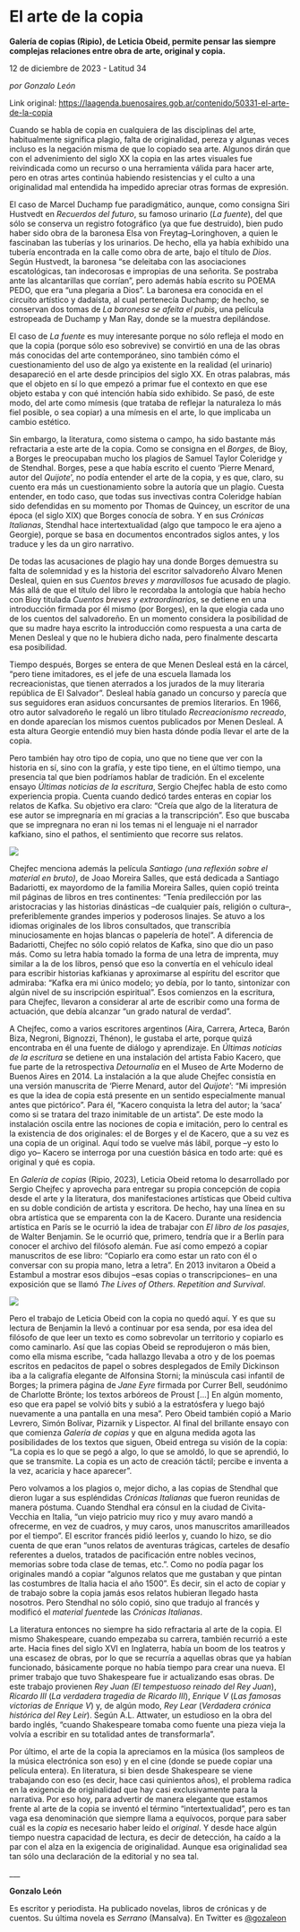 # El arte de la copia

**Galería de copias (Ripio), de Leticia Obeid, permite pensar las siempre complejas relaciones entre obra de arte, original y copia.**

12 de diciembre de 2023 - Latitud 34

_por Gonzalo León_

Link original: https://laagenda.buenosaires.gob.ar/contenido/50331-el-arte-de-la-copia



Cuando se habla de copia en cualquiera de las disciplinas del arte, habitualmente significa plagio, falta de originalidad, pereza y algunas veces incluso es la negación misma de que lo copiado sea arte. Algunos dirán que con el advenimiento del siglo XX la copia en las artes visuales fue reivindicada como un recurso o una herramienta válida para hacer arte, pero en otras artes continúa habiendo resistencias y el culto a una originalidad mal entendida ha impedido apreciar otras formas de expresión.




El caso de Marcel Duchamp fue paradigmático, aunque, como consigna Siri Hustvedt en *Recuerdos del futuro*, su famoso urinario (*La fuente*), del que sólo se conserva un registro fotográfico (ya que fue destruido), bien pudo haber sido obra de la baronesa Elsa von Freytag–Loringhoven, a quien le fascinaban las tuberías y los urinarios. De hecho, ella ya había exhibido una tubería encontrada en la calle como obra de arte, bajo el título de *Dios*. Según Hustvedt, la baronesa “se deleitaba con las asociaciones escatológicas, tan indecorosas e impropias de una señorita. Se postraba ante las alcantarillas que corrían”, pero además había escrito su POEMA PEDO, que era “una plegaria a Dios”. La baronesa era conocida en el circuito artístico y dadaísta, al cual pertenecía Duchamp; de hecho, se conservan dos tomas de *La baronesa se afeita el pubis*, una película estropeada de Duchamp y Man Ray, donde se la muestra depilándose.




El caso de *La fuente* es muy interesante porque no sólo refleja el modo en que la copia (porque sólo eso sobrevive) se convirtió en una de las obras más conocidas del arte contemporáneo, sino también cómo el cuestionamiento del uso de algo ya existente en la realidad (el urinario) desapareció en el arte desde principios del siglo XX. En otras palabras, más que el objeto en sí lo que empezó a primar fue el contexto en que ese objeto estaba y con qué intención había sido exhibido. Se pasó, de este modo, del arte como mímesis (que trataba de reflejar la naturaleza lo más fiel posible, o sea copiar) a una mímesis en el arte, lo que implicaba un cambio estético.




Sin embargo, la literatura, como sistema o campo, ha sido bastante más refractaria a este arte de la copia. Como se consigna en el *Borges*, de Bioy, a Borges le preocupaban mucho los plagios de Samuel Taylor Coleridge y de Stendhal. Borges, pese a que había escrito el cuento ‘Pierre Menard, autor del *Quijote*’, no podía entender el arte de la copia, y es que, claro, su cuento era más un cuestionamiento sobre la autoría que un plagio. Cuesta entender, en todo caso, que todas sus invectivas contra Coleridge habían sido defendidas en su momento por Thomas de Quincey, un escritor de una época (el siglo XIX) que Borges conocía de sobra. Y en sus *Crónicas Italianas*, Stendhal hace intertextualidad (algo que tampoco le era ajeno a Georgie), porque se basa en documentos encontrados siglos antes, y los traduce y les da un giro narrativo.




De todas las acusaciones de plagio hay una donde Borges demuestra su falta de solemnidad y es la historia del escritor salvadoreño Álvaro Menen Desleal, quien en sus *Cuentos breves y maravillosos* fue acusado de plagio. Más allá de que el título del libro le recordaba la antología que había hecho con Bioy titulada *Cuentos breves y extraordinarios*, se detiene en una introducción firmada por él mismo (por Borges), en la que elogia cada uno de los cuentos del salvadoreño. En un momento considera la posibilidad de que su madre haya escrito la introducción como respuesta a una carta de Menen Desleal y que no le hubiera dicho nada, pero finalmente descarta esa posibilidad.




Tiempo después, Borges se entera de que Menen Desleal está en la cárcel, “pero tiene imitadores, es el jefe de una escuela llamada los recreacionistas, que tienen aterrados a los jurados de la muy literaria república de El Salvador”. Desleal había ganado un concurso y parecía que sus seguidores eran asiduos concursantes de premios literarios. En 1966, otro autor salvadoreño le regaló un libro titulado *Recreacionismo recreado*, en donde aparecían los mismos cuentos publicados por Menen Desleal. A esta altura Georgie entendió muy bien hasta dónde podía llevar el arte de la copia.




Pero también hay otro tipo de copia, uno que no tiene que ver con la historia en sí, sino con la grafía, y este tipo tiene, en el último tiempo, una presencia tal que bien podríamos hablar de tradición. En el excelente ensayo *Últimas noticias de la escritura*, Sergio Chejfec habla de esto como experiencia propia. Cuenta cuando dedicó tardes enteras en copiar los relatos de Kafka. Su objetivo era claro: “Creía que algo de la literatura de ese autor se impregnaría en mí gracias a la transcripción”. Eso que buscaba que se impregnara no eran ni los temas ni el lenguaje ni el narrador kafkiano, sino el pathos, el sentimiento que recorre sus relatos.




![](https://cdn.feater.me/files/images/3286821/d403a589-56cd-43f2-be98-fce9410aeaae.png)




Chejfec menciona además la película *Santiago (una reflexión sobre el material en bruto)*, de Joao Moreira Salles, que está dedicada a Santiago Badariotti, ex mayordomo de la familia Moreira Salles, quien copió treinta mil páginas de libros en tres continentes: “Tenía predilección por las aristocracias y las historias dinásticas –de cualquier país, religión o cultura–, preferiblemente grandes imperios y poderosos linajes. Se atuvo a los idiomas originales de los libros consultados, que transcribía minuciosamente en hojas blancas o papelería de hotel”. A diferencia de Badariotti, Chejfec no sólo copió relatos de Kafka, sino que dio un paso más. Como su letra había tomado la forma de una letra de imprenta, muy similar a la de los libros, pensó que eso la convertía en el vehículo ideal para escribir historias kafkianas y aproximarse al espíritu del escritor que admiraba: “Kafka era mi único modelo; yo debía, por lo tanto, sintonizar con algún nivel de su inscripción espiritual”. Esos comienzos en la escritura, para Chejfec, llevaron a considerar al arte de escribir como una forma de actuación, que debía alcanzar “un grado natural de verdad”.




A Chejfec, como a varios escritores argentinos (Aira, Carrera, Arteca, Barón Biza, Negroni, Bignozzi, Thénon), le gustaba el arte, porque quizá encontraba en él una fuente de diálogo y aprendizaje. En *Últimas noticias de la escritura* se detiene en una instalación del artista Fabio Kacero, que fue parte de la retrospectiva *Detournalia* en el Museo de Arte Moderno de Buenos Aires en 2014. La instalación a la que alude Chejfec consistía en una versión manuscrita de ‘Pierre Menard, autor del *Quijote*’: “Mi impresión es que la idea de copia está presente en un sentido especialmente manual antes que pictórico”. Para él, “Kacero conquista la letra del autor; la ‘saca’ como si se tratara del trazo inimitable de un artista”. De este modo la instalación oscila entre las nociones de copia e imitación, pero lo central es la existencia de dos originales: el de Borges y el de Kacero, que a su vez es una copia de un original. Aquí todo se vuelve más lábil, porque –y esto lo digo yo– Kacero se interroga por una cuestión básica en todo arte: qué es original y qué es copia.




En *Galería de copias* (Ripio, 2023), Leticia Obeid retoma lo desarrollado por Sergio Chejfec y aprovecha para entregar su propia concepción de copia desde el arte y la literatura, dos manifestaciones artísticas que Obeid cultiva en su doble condición de artista y escritora. De hecho, hay una línea en su obra artística que se emparenta con la de Kacero. Durante una residencia artística en París se le ocurrió la idea de trabajar con *El libro de los pasajes*, de Walter Benjamin. Se le ocurrió que, primero, tendría que ir a Berlín para conocer el archivo del filósofo alemán. Fue así como empezó a copiar manuscritos de ese libro: “Copiarlo era como estar un rato con él o conversar con su propia mano, letra a letra”. En 2013 invitaron a Obeid a Estambul a mostrar esos dibujos –esas copias o transcripciones– en una exposición que se llamó *The Lives of Others. Repetition and Survival*.




![](https://cdn.feater.me/files/images/3288258/1c736222-d57f-4088-a2df-2a11d1e3fe3e.jpg)




Pero el trabajo de Leticia Obeid con la copia no quedó aquí. Y es que su lectura de Benjamin la llevó a continuar por esa senda, por esa idea del filósofo de que leer un texto es como sobrevolar un territorio y copiarlo es como caminarlo. Así que las copias Obeid se reprodujeron o más bien, como ella misma escribe, “cada hallazgo llevaba a otro y de los poemas escritos en pedacitos de papel o sobres desplegados de Emily Dickinson iba a la caligrafía elegante de Alfonsina Storni; la minúscula casi infantil de Borges; la primera página de *Jane Eyre* firmada por Currer Bell, seudónimo de Charlotte Brönte; los textos arbóreos de Proust […] En algún momento, eso que era papel se volvió bits y subió a la estratósfera y luego bajó nuevamente a una pantalla en una mesa”. Pero Obeid también copió a Mario Levrero, Simón Bolívar, Pizarnik y Lispector. Al final del brillante ensayo con que comienza *Galería de copias* y que en alguna medida agota las posibilidades de los textos que siguen, Obeid entrega su visión de la copia: “La copia es lo que se pegó a algo, lo que se amoldó, lo que se aprendió, lo que se transmite. La copia es un acto de creación táctil; percibe e inventa a la vez, acaricia y hace aparecer”.




Pero volvamos a los plagios o, mejor dicho, a las copias de Stendhal que dieron lugar a sus espléndidas *Crónicas Italianas* que fueron reunidas de manera póstuma. Cuando Stendhal era cónsul en la ciudad de Civita-Vecchia en Italia, “un viejo patricio muy rico y muy avaro mandó a ofrecerme, en vez de cuadros, y muy caros, unos manuscritos amarilleados por el tiempo”. El escritor francés pidió leerlos y, cuando lo hizo, se dio cuenta de que eran “unos relatos de aventuras trágicas, carteles de desafío referentes a duelos, tratados de pacificación entre nobles vecinos, memorias sobre toda clase de temas, etc.”. Como no podía pagar los originales mandó a copiar “algunos relatos que me gustaban y que pintan las costumbres de Italia hacia el año 1500”. Es decir, sin el acto de copiar y de trabajo sobre la copia jamás esos relatos hubieran llegado hasta nosotros. Pero Stendhal no sólo copió, sino que tradujo al francés y modificó el *material* *fuente*de las *Crónicas Italianas*.




La literatura entonces no siempre ha sido refractaria al arte de la copia. El mismo Shakespeare, cuando empezaba su carrera, también recurrió a este arte. Hacia fines del siglo XVI en Inglaterra, había un boom de los teatros y una escasez de obras, por lo que se recurría a aquellas obras que ya habían funcionado, básicamente porque no había tiempo para crear una nueva. El primer trabajo que tuvo Shakespeare fue ir actualizando esas obras. De este trabajo provienen *Rey Juan* *(El tempestuoso reinado del Rey Juan*), *Ricardo III* (*La verdadera tragedia de Ricardo III*), *Enrique V* (*Las famosas victorias de Enrique V*) y, de algún modo, *Rey Lear* (*Verdadera crónica histórica del Rey Leir*). Según A.L. Attwater, un estudioso en la obra del bardo inglés, “cuando Shakespeare tomaba como fuente una pieza vieja la volvía a escribir en su totalidad antes de transformarla”.




Por último, el arte de la copia la apreciamos en la música (los sampleos de la música electrónica son eso) y en el cine (donde se puede copiar una película entera). En literatura, si bien desde Shakespeare se viene trabajando con eso (es decir, hace casi quinientos años), el problema radica en la exigencia de originalidad que hay casi exclusivamente para la narrativa. Por eso hoy, para advertir de manera elegante que estamos frente al arte de la copia se inventó el término “intertextualidad”, pero es tan vaga esa denominación que siempre llama a equívocos, porque para saber cuál es la *copia* es necesario haber leído el *original*. Y desde hace algún tiempo nuestra capacidad de lectura, es decir de detección, ha caído a la par con el alza en la exigencia de originalidad. Aunque esa originalidad sea tan sólo una declaración de la editorial y no sea tal.




\_\_\_




**Gonzalo León**




Es escritor y periodista. Ha publicado novelas, libros de crónicas y de cuentos. Su última novela es *Serrano* (Mansalva). En Twitter es [@gozaleon](https://twitter.com/gozaleon/media)



